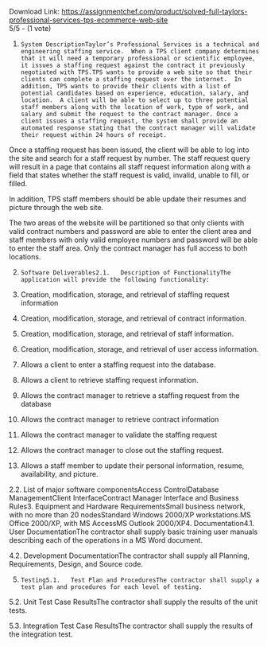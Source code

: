 Download Link: https://assignmentchef.com/product/solved-full-taylors-professional-services-tps-ecommerce-web-site
<br>
5/5 - (1 vote)

1.     System DescriptionTaylor’s Professional Services is a technical and engineering staffing service.  When a TPS client company determines that it will need a temporary professional or scientific employee, it issues a staffing request against the contract it previously negotiated with TPS.TPS wants to provide a web site so that their clients can complete a staffing request over the internet.  In addition, TPS wants to provide their clients with a list of potential candidates based on experience, education, salary, and location.  A client will be able to select up to three potential staff members along with the location of work, type of work, and salary and submit the request to the contract manager. Once a client issues a staffing request, the system shall provide an automated response stating that the contract manager will validate their request within 24 hours of receipt.



Once a staffing request has been issued, the client will be able to log into the site and search for a staff request by number.  The staff request query will result in a page that contains all staff request information along with a field that states whether the staff request is valid, invalid, unable to fill, or filled.

In addition, TPS staff members should be able update their resumes and picture through the web site.

The two areas of the website will be partitioned so that only clients with valid contract numbers and password are able to enter the client area and staff members with only valid employee numbers and password will be able to enter the staff area.  Only the contract manager has full access to both locations.

2.     Software Deliverables2.1.   Description of FunctionalityThe application will provide the following functionality:

1.  Creation, modification, storage, and retrieval of staffing request information

2.  Creation, modification, storage, and retrieval of contract information.

3.  Creation, modification, storage, and retrieval of staff information.

4.  Creation, modification, storage, and retrieval of user access information.

5.  Allows a client to enter a staffing request into the database.

6.  Allows a client to retrieve staffing request information.

7.  Allows the contract manager to retrieve a staffing request from the database

8.  Allows the contract manager to retrieve contract information

9.  Allows the contract manager to validate the staffing request

10. Allows the contract manager to close out the staffing request.

11. Allows a staff member to update their personal information, resume, availability, and picture.

2.2.   List of major software componentsAccess ControlDatabase ManagementClient InterfaceContract Manager Interface and Business Rules3.     Equipment and Hardware RequirementsSmall business network, with no more than 20 nodesStandard Windows 2000/XP workstations.MS Office 2000/XP, with MS AccessMS Outlook 2000/XP4.     Documentation4.1.   User DocumentationThe contractor shall supply basic training user manuals describing each of the operations in a MS Word document.

4.2.   Development DocumentationThe contractor shall supply all Planning, Requirements, Design, and Source code.

5.     Testing5.1.   Test Plan and ProceduresThe contractor shall supply a test plan and procedures for each level of testing.

5.2.   Unit Test Case ResultsThe contractor shall supply the results of the unit tests.

5.3.   Integration Test Case ResultsThe contractor shall supply the results of the integration test.